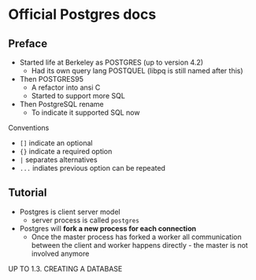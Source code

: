 # Official Postgres docs

## Preface

* Started life at Berkeley as POSTGRES (up to version 4.2)
    * Had its own query lang POSTQUEL (libpq is still named after this)
* Then POSTGRES95
    * A refactor into ansi C
    * Started to support more SQL
* Then PostgreSQL rename
    * To indicate it supported SQL now

Conventions

* `[]` indicate an optional
* `{}` indicate a required option
* `|` separates alternatives
* `...` indiates previous option can be repeated

## Tutorial

* Postgres is client server model
    * server process is called `postgres`
* Postgres will **fork a new process for each connection**
    * Once the master process has forked a worker all communication between the client and worker happens directly - the master is not involved anymore

UP TO 1.3. CREATING A DATABASE

